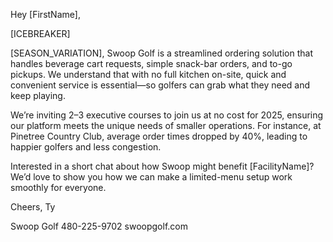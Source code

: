 Hey [FirstName],

[ICEBREAKER]

[SEASON_VARIATION], Swoop Golf is a streamlined ordering solution that handles beverage cart requests, simple snack-bar orders, and to-go pickups. We understand that with no full kitchen on-site, quick and convenient service is essential—so golfers can grab what they need and keep playing.

We’re inviting 2–3 executive courses to join us at no cost for 2025, ensuring our platform meets the unique needs of smaller operations. For instance, at Pinetree Country Club, average order times dropped by 40%, leading to happier golfers and less congestion.

Interested in a short chat about how Swoop might benefit [FacilityName]? We’d love to show you how we can make a limited-menu setup work smoothly for everyone.

Cheers,
Ty

Swoop Golf
480-225-9702
swoopgolf.com
